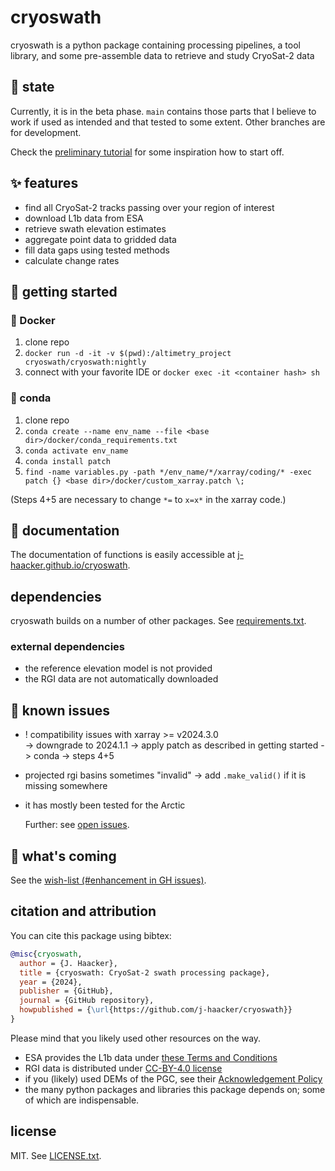 # cryoswath

cryoswath is a python package containing processing pipelines, a tool
library, and some pre-assemble data to retrieve and study CryoSat-2 data

## 🌱 state

Currently, it is in the beta phase. `main` contains those parts that I
believe to work if used as intended and that tested to some
extent. Other branches are for development.

Check the [preliminary tutorial](https://github.com/j-haacker/cryoswath/blob/main/scripts/tutorial.ipynb)
for some inspiration how to start off.

## ✨ features

- find all CryoSat-2 tracks passing over your region of interest
- download L1b data from ESA
- retrieve swath elevation estimates
- aggregate point data to gridded data
- fill data gaps using tested methods
- calculate change rates

## 🚀 getting started

### 🐳 Docker

1. clone repo
2. `docker run -d -it -v $(pwd):/altimetry_project cryoswath/cryoswath:nightly`
3. connect with your favorite IDE or `docker exec -it <container hash> sh`

### 🐍 conda

1. clone repo
2. `conda create --name env_name --file <base dir>/docker/conda_requirements.txt`
3. `conda activate env_name`
4. `conda install patch`
5. `find -name variables.py -path */env_name/*/xarray/coding/* -exec patch {} <base dir>/docker/custom_xarray.patch \;`

(Steps 4+5 are necessary to change `*=` to `x=x*` in the xarray code.)

## 📖 documentation

The documentation of functions is easily accessible at
[j-haacker.github.io/cryoswath](https://j-haacker.github.io/cryoswath/).

## dependencies

cryoswath builds on a number of other packages. See
[requirements.txt](https://github.com/j-haacker/cryoswath/blob/main/requirements.txt).

### external dependencies

- the reference elevation model is not provided
- the RGI data are not automatically downloaded

## 🐛 known issues

- ! compatibility issues with xarray >= v2024.3.0  
    -> downgrade to 2024.1.1
    -> apply patch as described in getting started -> conda -> steps 4+5
- projected rgi basins sometimes "invalid"
    -> add `.make_valid()` if it is missing somewhere
- it has mostly been tested for the Arctic

  Further: see [open issues](https://github.com/j-haacker/cryoswath/issues).

## 🎯 what's coming

See the [wish-list (#enhancement in GH issues)](https://github.com/j-haacker/cryoswath/labels/enhancement).

## citation and attribution

You can cite this package using bibtex:

```bibtex
@misc{cryoswath,
  author = {J. Haacker},
  title = {cryoswath: CryoSat-2 swath processing package},
  year = {2024},
  publisher = {GitHub},
  journal = {GitHub repository},
  howpublished = {\url{https://github.com/j-haacker/cryoswath}}
}
```

Please mind that you likely used other resources on the way.

- ESA provides the L1b data under [these Terms and Conditions](https://github.com/j-haacker/cryoswath/blob/main/data/L1b/Terms-and-Conditions-for-the-use-of-ESA-Data.pdf)
- RGI data is distributed under [CC-BY-4.0 license](https://creativecommons.org/licenses/by/4.0/)
- if you (likely) used DEMs of the PGC, see their [Acknowledgement Policy](https://www.pgc.umn.edu/guides/user-services/acknowledgement-policy/)
- the many python packages and libraries this package depends on; some of which are indispensable.

## license

MIT. See [LICENSE.txt](https://github.com/j-haacker/cryoswath/blob/main/LICENSE.txt).
